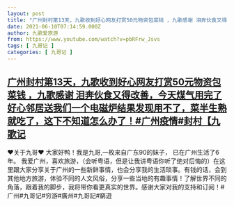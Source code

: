 ```yaml
---
layout: post
title: "广州封村第13天，九歌收到好心网友打赏50元物资包菜钱 ，九歌感谢 泪奔伙食又得改善，今天煤气用完了好心邻居送我们一个电磁炉结果发现用不了，菜半生熟就吃了，这下不知道怎么办了！#广州疫情#封村【九歌记"
date: 2021-06-10T07:14:59.000Z
author: 九歌爱旅游
from: https://www.youtube.com/watch?v=pbRFrw_Jsvs
tags: [ 九哥记 ]
categories: [ 九哥记 ]
---
```

<!--1623309299000-->
[广州封村第13天，九歌收到好心网友打赏50元物资包菜钱 ，九歌感谢 泪奔伙食又得改善，今天煤气用完了好心邻居送我们一个电磁炉结果发现用不了，菜半生熟就吃了，这下不知道怎么办了！#广州疫情#封村【九歌记](https://www.youtube.com/watch?v=pbRFrw_Jsvs)
------

<div>
♥关于九哥♥ 大家好鸭！我是九哥,一枚来自广东90的妹子， 已在广州生活了6年。 我爱广州，喜欢旅游，（会听粤语，但是让我讲粤语你听了绝对后悔的）在这里跟大家分享关于广州的一些新鲜事情，也会分享我的生活琐事。有钱的话，会到其他地方旅游，体验不同的人文风俗，分享一些当地的有趣事情！了解世界不同的角落，跟着我的脚步，我将带你看更真实的世界。感谢大家对我的支持和订阅！#广州#九哥记#穷游#廣州#九哥記#窮遊
</div>
